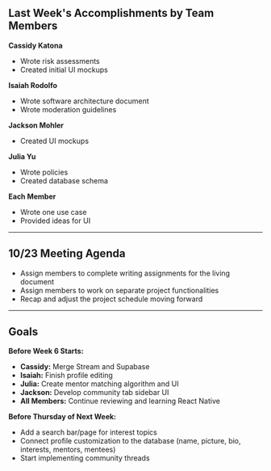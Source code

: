 ## Last Week's Accomplishments by Team Members

**Cassidy Katona**
- Wrote risk assessments
- Created initial UI mockups

**Isaiah Rodolfo**
- Wrote software architecture document
- Wrote moderation guidelines

**Jackson Mohler**
- Created UI mockups

**Julia Yu**
- Wrote policies
- Created database schema

**Each Member**
- Wrote one use case
- Provided ideas for UI

---

## 10/23 Meeting Agenda

- Assign members to complete writing assignments for the living document
- Assign members to work on separate project functionalities
- Recap and adjust the project schedule moving forward

---

## Goals

**Before Week 6 Starts:**
- **Cassidy:** Merge Stream and Supabase
- **Isaiah:** Finish profile editing
- **Julia:** Create mentor matching algorithm and UI
- **Jackson:** Develop community tab sidebar UI
- **All Members:** Continue reviewing and learning React Native

**Before Thursday of Next Week:**
- Add a search bar/page for interest topics
- Connect profile customization to the database (name, picture, bio, interests, mentors, mentees)
- Start implementing community threads
